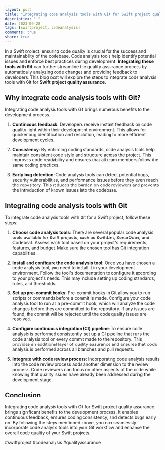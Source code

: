```yaml
---
layout: post
title: "Integrating code analysis tools with Git for Swift project quality assurance"
description: " "
date: 2023-09-28
tags: [swiftproject, codeanalysis]
comments: true
share: true
---
```


In a Swift project, ensuring code quality is crucial for the success and maintainability of the codebase. Code analysis tools help identify potential issues and enforce best practices during development. **Integrating these tools with Git** can further streamline the quality assurance process by automatically analyzing code changes and providing feedback to developers. This blog post will explore the steps to integrate code analysis tools with Git for **Swift project quality assurance**.

## Why integrate code analysis tools with Git?

Integrating code analysis tools with Git brings numerous benefits to the development process. 

1. **Continuous feedback**: Developers receive instant feedback on code quality right within their development environment. This allows for quicker bug identification and resolution, leading to more efficient development cycles.

2. **Consistency**: By enforcing coding standards, code analysis tools help maintain consistent code style and structure across the project. This improves code readability and ensures that all team members follow the same coding practices.

3. **Early bug detection**: Code analysis tools can detect potential bugs, security vulnerabilities, and performance issues before they even reach the repository. This reduces the burden on code reviewers and prevents the introduction of known issues into the codebase.

## Integrating code analysis tools with Git

To integrate code analysis tools with Git for a Swift project, follow these steps:

1. **Choose code analysis tools**: There are several popular code analysis tools available for Swift projects, such as SwiftLint, SonarQube, and Codebeat. Assess each tool based on your project's requirements, features, and budget. Make sure the chosen tool has Git integration capabilities.

2. **Install and configure the code analysis tool**: Once you have chosen a code analysis tool, you need to install it in your development environment. Follow the tool's documentation to configure it according to your project's needs. This may include setting up coding standards, rules, and thresholds.

3. **Set up pre-commit hooks**: Pre-commit hooks in Git allow you to run scripts or commands before a commit is made. Configure your code analysis tool to run as a pre-commit hook, which will analyze the code changes before they are committed to the repository. If any issues are found, the commit will be rejected until the code quality issues are resolved.

4. **Configure continuous integration (CI) pipeline**: To ensure code analysis is performed consistently, set up a CI pipeline that runs the code analysis tool on every commit made to the repository. This provides an additional layer of quality assurance and ensures that code analysis is performed across all branches and pull requests.

5. **Integrate with code review process**: Incorporating code analysis results into the code review process adds another dimension to the review process. Code reviewers can focus on other aspects of the code while knowing that quality issues have already been addressed during the development stage.

## Conclusion

Integrating code analysis tools with Git for Swift project quality assurance brings significant benefits to the development process. It enables continuous feedback, ensures coding consistency, and detects bugs early on. By following the steps mentioned above, you can seamlessly incorporate code analysis tools into your Git workflow and enhance the overall code quality of your Swift projects.

#swiftproject #codeanalysis #qualityassurance